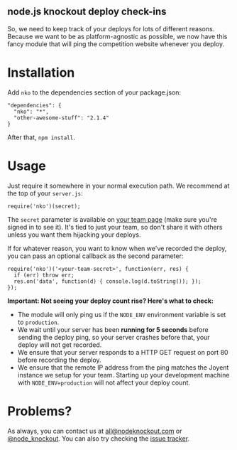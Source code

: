 node.js knockout deploy check-ins
---------------------------------

So, we need to keep track of your deploys for lots of different reasons.
Because we want to be as platform-agnostic as possible, we now have this fancy
module that will ping the competition website whenever you deploy.

Installation
============

Add `nko` to the dependencies section of your package.json:

    "dependencies": {
      "nko": "*",
      "other-awesome-stuff": "2.1.4"
    }

After that, `npm install`.

Usage
=====

Just require it somewhere in your normal execution path. We recommend at the
top of your `server.js`:

    require('nko')(secret);

The `secret` parameter is available on [your team page] (make sure you're
signed in to see it). It's tied to just your team, so don't share it with
others unless you want them hijacking your deploys.

If for whatever reason, you want to know when we've recorded the deploy, you
can pass an optional callback as the second parameter:

    require('nko')('<your-team-secret>', function(err, res) {
      if (err) throw err;
      res.on('data', function(d) { console.log(d.toString()); });
    });

__Important: Not seeing your deploy count rise? Here's what to check:__

* The module will only ping us if the `NODE_ENV` environment
  variable is set to `production`.
* We wait until your server has been __running for 5 seconds__ before sending
  the deploy ping, so your server crashes before that, your deploy will not
  get recorded.
* We ensure that your server responds to a HTTP GET request on port 80 before
  recording the deploy.
* We ensure that the remote IP address from the ping matches the Joyent
  instance we setup for your team. Starting up your development machine with
  `NODE_ENV=production` will not affect your deploy count.

Problems?
=========

As always, you can contact us at [all@nodeknockout.com] or [@node_knockout].
You can also try checking the [issue tracker].

[your team page]: http://nodeknockout.com/teams/mine
[all@nodeknockout.com]: mailto:all@nodeknockout.com
[@node_knockout]: http://twitter.com/node_knockout
[issue tracker]: https://github.com/nko2/website/issues
